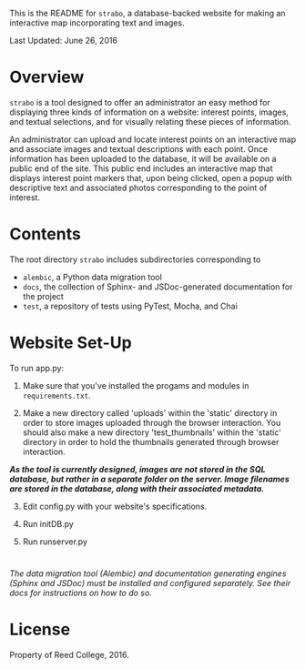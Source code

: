 This is the README for `strabo`, a database-backed website for
making an interactive map incorporating text and images. 

Last Updated: June 26, 2016

#

Overview
========
`strabo` is a tool designed to offer an administrator an easy method 
for displaying three kinds of information on a website: interest points, images, and textual selections, and for visually relating these pieces of information. 

An administrator can upload and locate interest points on an interactive map and associate images and textual descriptions with each point. 
Once information has been uploaded to the database, it will
be available on a public end of the site. This public end
includes an interactive map that displays interest point markers that, upon being clicked, open a popup with descriptive text and associated photos corresponding to the point of interest. 

#

Contents
========
The root directory `strabo` includes subdirectories corresponding to
* `alembic`, a Python data migration tool 
* `docs`, the collection of Sphinx- and JSDoc-generated documentation for the project
* `test`, a repository of tests using PyTest, Mocha, and Chai

#

Website Set-Up
==============

To run app.py:

1. Make sure that you've installed the progams and modules in 
`requirements.txt`.

2. Make a new directory called 'uploads' within the 'static' 
directory in order to store images uploaded through the 
browser interaction. You should also make a new directory 
'test_thumbnails' within the 'static' directory in order to 
hold the thumbnails generated through browser interaction.

***As the tool is currently designed, images are not stored in 
the SQL database, but rather in a separate folder on the server. 
Image filenames are stored in the database, along with their 
associated metadata.***

3. Edit config.py with your website's specifications.

4. Run initDB.py

5. Run runserver.py

#

_The data migration tool (Alembic) and documentation generating engines (Sphinx and JSDoc) must be installed and configured separately. See their docs for instructions on how to do so._

#

License
=======
Property of Reed College, 2016.